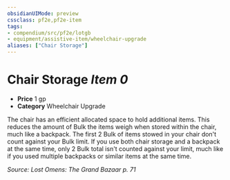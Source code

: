 ```yaml
---
obsidianUIMode: preview
cssclass: pf2e,pf2e-item
tags:
- compendium/src/pf2e/lotgb
- equipment/assistive-item/wheelchair-upgrade
aliases: ["Chair Storage"]
---
```

# Chair Storage *Item 0*  

- **Price** 1 gp
- **Category** Wheelchair Upgrade

The chair has an efficient allocated space to hold additional items. This reduces the amount of Bulk the items weigh when stored within the chair, much like a backpack. The first 2 Bulk of items stowed in your chair don't count against your Bulk limit. If you use both chair storage and a backpack at the same time, only 2 Bulk total isn't counted against your limit, much like if you used multiple backpacks or similar items at the same time.

*Source: Lost Omens: The Grand Bazaar p. 71*